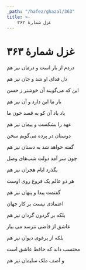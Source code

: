 ```yaml
---
_path: "/hafez/ghazal/363"
title: >-
    غزل شمارهٔ ۳۶۳
---
```

# غزل شمارهٔ ۳۶۳

<div class="b" id="bn1"><div class="m1"><p>دردم از یار است و درمان نیز هم</p></div>
<div class="m2"><p>دل فدای او شد و جان نیز هم</p></div></div>
<div class="b" id="bn2"><div class="m1"><p>این که می‌گویند آن خوشتر ز حسن</p></div>
<div class="m2"><p>یار ما این دارد و آن نیز هم</p></div></div>
<div class="b" id="bn3"><div class="m1"><p>یاد باد آن کو به قصد خون ما</p></div>
<div class="m2"><p>عهد را بشکست و پیمان نیز هم</p></div></div>
<div class="b" id="bn4"><div class="m1"><p>دوستان در پرده می‌گویم سخن</p></div>
<div class="m2"><p>گفته خواهد شد به دستان نیز هم</p></div></div>
<div class="b" id="bn5"><div class="m1"><p>چون سر آمد دولت شب‌های وصل</p></div>
<div class="m2"><p>بگذرد ایام هجران نیز هم</p></div></div>
<div class="b" id="bn6"><div class="m1"><p>هر دو عالم یک فروغ روی اوست</p></div>
<div class="m2"><p>گفتمت پیدا و پنهان نیز هم</p></div></div>
<div class="b" id="bn7"><div class="m1"><p>اعتمادی نیست بر کار جهان</p></div>
<div class="m2"><p>بلکه بر گردون گردان نیز هم</p></div></div>
<div class="b" id="bn8"><div class="m1"><p>عاشق از قاضی نترسد می بیار</p></div>
<div class="m2"><p>بلکه از یرغوی دیوان نیز هم</p></div></div>
<div class="b" id="bn9"><div class="m1"><p>محتسب داند که حافظ عاشق است</p></div>
<div class="m2"><p>و آصف ملک سلیمان نیز هم</p></div></div>
